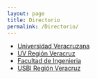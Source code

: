 ```yaml
---
layout: page
title: Directorio
permalink: /Directorio/
---
```


- [Universidad Veracruzana](https://www.uv.mx)
- [UV Región Veracruz](https://www.uv.mx/veracruz/)
- [Facultad de Ingenieria](https://www.uv.mx/veracruz/ingenieria/)
- [USBI Región Veracruz](https://www.uv.mx/veracruz/usbi/)

